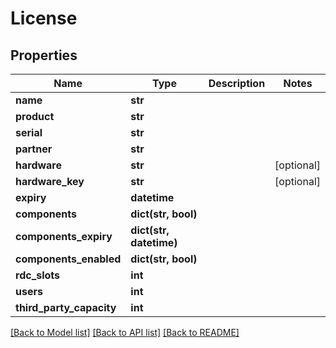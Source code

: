 # License

## Properties

Name | Type | Description | Notes
------------ | ------------- | ------------- | -------------
**name** | **str** |  | 
**product** | **str** |  | 
**serial** | **str** |  | 
**partner** | **str** |  | 
**hardware** | **str** |  | [optional] 
**hardware_key** | **str** |  | [optional] 
**expiry** | **datetime** |  | 
**components** | **dict(str, bool)** |  | 
**components_expiry** | **dict(str, datetime)** |  | 
**components_enabled** | **dict(str, bool)** |  | 
**rdc_slots** | **int** |  | 
**users** | **int** |  | 
**third_party_capacity** | **int** |  | 

[[Back to Model list]](../#documentation-for-models) [[Back to API list]](../#documentation-for-api-endpoints) [[Back to README]](../)


